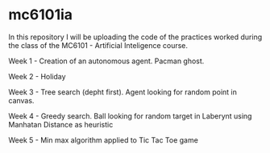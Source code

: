 # mc6101ia
In this repository I will be uploading the code of the practices worked during the class of the MC6101 - Artificial Inteligence course.

Week 1 - Creation of an autonomous agent. Pacman ghost.

Week 2 - Holiday

Week 3 - Tree search (depht first). Agent looking for random point in canvas. 

Week 4 - Greedy search. Ball looking for random target in Laberynt using Manhatan Distance as heuristic

Week 5 - Min max algorithm applied to Tic Tac Toe game
